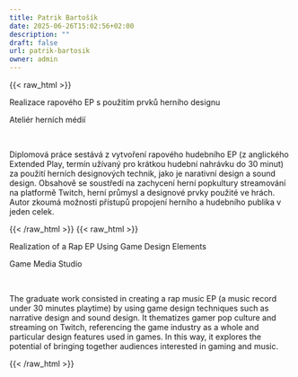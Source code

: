 ```yaml
---
title: Patrik Bartošík
date: 2025-06-26T15:02:56+02:00
description: ""
draft: false
url: patrik-bartosik
owner: admin
---
```

{{< raw_html >}}
<p>Realizace rapov&eacute;ho EP s použit&iacute;m prvků hern&iacute;ho designu</p>
<p>Ateli&eacute;r hern&iacute;ch m&eacute;di&iacute;</p>
<p>&nbsp;</p>
<p>Diplomov&aacute; pr&aacute;ce sest&aacute;v&aacute; z vytvořen&iacute; rapov&eacute;ho hudebn&iacute;ho EP (z anglick&eacute;ho Extended Play, term&iacute;n už&iacute;van&yacute; pro kr&aacute;tkou hudebn&iacute; nahr&aacute;vku do 30 minut) za použit&iacute; hern&iacute;ch designov&yacute;ch technik, jako je narativn&iacute; design a sound design. Obsahově se soustřed&iacute; na zachycen&iacute; hern&iacute; popkultury streamov&aacute;n&iacute; na platformě Twitch, hern&iacute; průmysl a designov&eacute; prvky použit&eacute; ve hr&aacute;ch. Autor zkoum&aacute; možnosti př&iacute;stupů propojen&iacute; hern&iacute;ho a hudebn&iacute;ho publika v jeden celek.&nbsp;</p>
{{< /raw_html >}}
<!-- SECTION BREAK -->
{{< raw_html >}}
<p dir="ltr">Realization of a Rap EP Using Game Design Elements</p>
<p>Game Media Studio</p>
<p>&nbsp;</p>
<p>The graduate work consisted in creating a rap music EP (a music record under 30 minutes playtime) by using game design techniques such as narrative design and sound design. It thematizes gamer pop culture and streaming on Twitch, referencing the game industry as a whole and particular design features used in games. In this way, it explores the potential of bringing together audiences interested in gaming and music.</p>
{{< /raw_html >}}
